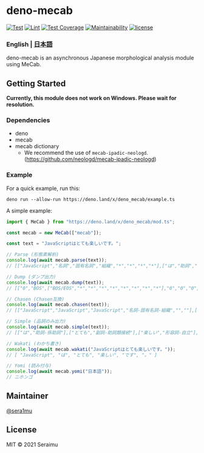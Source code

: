 # deno-mecab

[![Test](https://img.shields.io/github/workflow/status/sera1mu/deno-mecab/Test?label=Test&logo=github&logoColor=silver)](https://github.com/sera1mu/deno-mecab/actions/workflows/test.yml)
[![Lint](https://img.shields.io/github/workflow/status/sera1mu/deno-mecab/Lint?label=Lint&logo=github&logoColor=silver)](https://github.com/sera1mu/deno-mecab/actions/workflows/check-code.yml)
[![Test Coverage](https://img.shields.io/codeclimate/coverage/sera1mu/deno-mecab?logo=Code%20Climate)](https://codeclimate.com/github/sera1mu/deno-mecab/test_coverage)
[![Maintainability](https://img.shields.io/codeclimate/maintainability/sera1mu/deno-mecab?logo=Code%20Climate)](https://codeclimate.com/github/sera1mu/deno-mecab/maintainability)
[![license](https://img.shields.io/github/license/sera1mu/deno-mecab)](https://github.com/sera1mu/deno-mecab/blob/main/LICENSE)

### English | [日本語](https://github.com/sera1mu/deno-mecab/blob/main/README.ja.md)

deno-mecab is an asynchronous Japanese morphological analysis module using
MeCab.

## Getting Started

**Currently, this module does not work on Windows. Please wait for resolution.**

### Dependencies

- deno
- mecab
- mecab dictionary
  - We recommend the use of `mecab-ipadic-neologd`.
    (https://github.com/neologd/mecab-ipadic-neologd)

### Example

For a quick example, run this:

```
deno run --allow-run https://deno.land/x/deno_mecab/example.ts
```

A simple example:

```ts
import { MeCab } from "https://deno.land/x/deno_mecab/mod.ts";

const mecab = new MeCab(["mecab"]);

const text = "JavaScriptはとても楽しいです。";

// Parse (形態素解析)
console.log(await mecab.parse(text));
// [["JavaScript","名詞","固有名詞","組織","*","*","*","*"],["は","助詞","係助詞","*","*","*","*","は","ハ","ワ"],["とても","副詞","助詞類接続","*","*","*","*","とても","トテモ","トテモ"] ...

// Dump (ダンプ出力)
console.log(await mecab.dump(text));
// [["0","BOS",["BOS/EOS","*","*","*","*","*","*","*","*"],"0","0","0","0","0","0","2","1","0.000000","0.000000","0.000000","0"],["3","JavaScript",["名詞","固有名詞","組織","*","*","*","*"],"0","10","1292" ...

// Chasen (Chasen互換)
console.log(await mecab.chasen(text));
// [["JavaScript","JavaScript","JavaScript","名詞-固有名詞-組織","",""],["は","ハ","は","助詞-係助詞","",""],["とても","トテモ","とても","副詞-助詞類接続","",""] ...

// Simple (品詞のみ出力)
console.log(await mecab.simple(text));
// [["は","助詞-係助詞"],["とても","副詞-助詞類接続"],["楽しい","形容詞-自立"],["です","助動詞"],["。","記号-句点"]];

// Wakati (わかち書き)
console.log(await mecab.wakati("JavaScriptはとても楽しいです。"));
// [ "JavaScript", "は", "とても", "楽しい", "です", "。" ]

// Yomi (読み付与)
console.log(await mecab.yomi("日本語"));
// ニホンゴ
```

## Maintainer

[@sera1mu](https://github.com/sera1mu)

## License

MIT &copy; 2021 Seraimu
